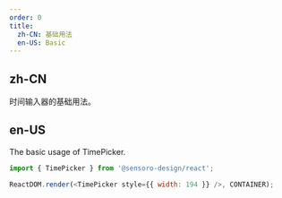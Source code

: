 ```yaml
---
order: 0
title:
  zh-CN: 基础用法
  en-US: Basic
---
```


## zh-CN

时间输入器的基础用法。

## en-US

The basic usage of TimePicker.

```js
import { TimePicker } from '@sensoro-design/react';

ReactDOM.render(<TimePicker style={{ width: 194 }} />, CONTAINER);
```
